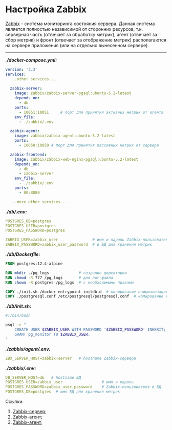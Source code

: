 # Настройка Zabbix

[Zabbix](https://www.zabbix.com/) - система мониторинга состояния сервера. Данная система является полностью независимой от сторонних ресурсов, т.к. серверная часть (отвечает за обработку метрик), агент (отвечает за сбор метрик) и фронт (отвечает за отображение метрик) располагаются на сервере приложения (или на отдельно вынесенном сервере).

---

***./docker-compose.yml:***

```yaml
version: '3.3'
services:
  ...other services...
  
  zabbix-server:
    image: zabbix/zabbix-server-pgsql:ubuntu-5.2-latest
    depends_on:
      - db
    ports:
      - 10051:10051     # порт для принятия активных метрик от агента
    env_file:
      - ./zabbix/.env

  zabbix-agent:
    image: zabbix/zabbix-agent:ubuntu-5.2-latest
    ports:
      - 10050:10050 # порт для принятия пассивных метрик от сервера

  zabbix-frontend:
    image: zabbix/zabbix-web-nginx-pgsql:ubuntu-5.2-latest
    depends_on:
      - db
      - zabbix-server
    env_file:
      - ./zabbix/.env
    ports:
      - 80:8080

  ...more other services...
```

***./db/.env:***

```yaml
POSTGRES_DB=postgres
POSTGRES_USER=postgres
POSTGRES_PASSWORD=postgres

ZABBIX_USER=zabbix_user               # имя и пароль Zabbix-пользователя
ZABBIX_PASSWORD=zabbix_user_password  # в БД для хранения метрик

```

***./db/Dockerfile:***

```Dockerfile
FROM postgres:12.4-alpine

RUN mkdir ./pg_logs             # создание директории
RUN chmod -R 777 /pg_logs       # для лог-файла
RUN chown -R postgres /pg_logs  # с необходимыми правами

COPY ./init.sh /docker-entrypoint-initdb.d  # копирование инициализационного для Zabbix`а скрипта
COPY ./postgresql.conf /etc/postgresql/postgresql.conf  # копирование кастомного конфиг-файла для PostgreSQL
```

***./db/init.sh:***

```bash
#!/bin/bash

psql -c "
    CREATE USER $ZABBIX_USER WITH PASSWORD '$ZABBIX_PASSWORD' INHERIT;  # создание Zabbix-пользователя
    GRANT pg_monitor TO $ZABBIX_USER;                                   # в БД
"

```

***./zabbix/agent/.env:***

```yaml
ZBX_SERVER_HOST=zabbix-server   # hostname Zabbix-сервера
```

***./zabbix/.env:***

```yaml
DB_SERVER_HOST=db   # hostname БД
POSTGRES_USER=zabbix_user                 # имя и пароль
POSTGRES_PASSWORD=zabbix_user_password    # Zabbix-пользователя в БД
POSTGRES_DB=postgres  # имя БД для хранения метрик
```

Ссылки:

1. [Zabbix-сервер](https://hub.docker.com/r/zabbix/zabbix-server-pgsql);
2. [Zabbix-агент](https://hub.docker.com/r/zabbix/zabbix-agent);
3. [Zabbix-агент](https://hub.docker.com/r/zabbix/zabbix-agent);
